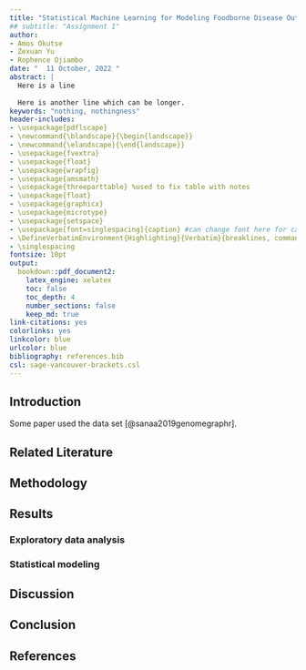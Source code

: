 ```yaml
---
title: "Statistical Machine Learning for Modeling Foodborne Disease Outbreaks"
## subtitle: "Assignment 1"
author: 
- Amos Okutse
- Zexuan Yu
- Rophence Ojiambo
date: "  11 October, 2022 "
abstract: |
  Here is a line
  
  Here is another line which can be longer.
keywords: "nothing, nothingness"
header-includes:
- \usepackage{pdflscape}
- \newcommand{\blandscape}{\begin{landscape}}
- \newcommand{\elandscape}{\end{landscape}}
- \usepackage{fvextra}
- \usepackage{float}
- \usepackage{wrapfig}
- \usepackage{amsmath}
- \usepackage{threeparttable} %used to fix table with notes
- \usepackage{float}
- \usepackage{graphicx}
- \usepackage{microtype}
- \usepackage{setspace}
- \usepackage[font=singlespacing]{caption} #can change font here for captions here!!
- \DefineVerbatimEnvironment{Highlighting}{Verbatim}{breaklines, commandchars=\\\{\}}
- \singlespacing
fontsize: 10pt
output:
  bookdown::pdf_document2:
    latex_engine: xelatex
    toc: false
    toc_depth: 4
    number_sections: false
    keep_md: true
link-citations: yes
colorlinks: yes
linkcolor: blue
urlcolor: blue
bibliography: references.bib
csl: sage-vancouver-brackets.csl
---
```


## Introduction

Some paper used the data set [@sanaa2019genomegraphr].


## Related Literature



## Methodology



## Results




### Exploratory data analysis



### Statistical modeling



## Discussion



## Conclusion




## References

<div id="refs"></div>

